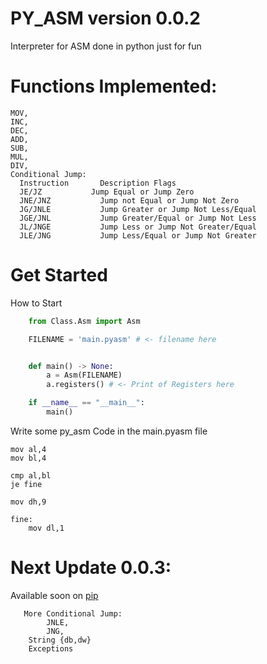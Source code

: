 # PY_ASM version 0.0.2
Interpreter for ASM done in python just for fun
# Functions Implemented:
    MOV,
    INC,
    DEC,
    ADD,
    SUB,
    MUL,
    DIV,
    Conditional Jump:
      Instruction	    Description	Flags
      JE/JZ	          Jump Equal or Jump Zero	
      JNE/JNZ	        Jump not Equal or Jump Not Zero	
      JG/JNLE	        Jump Greater or Jump Not Less/Equal	
      JGE/JNL	        Jump Greater/Equal or Jump Not Less	
      JL/JNGE	        Jump Less or Jump Not Greater/Equal
      JLE/JNG	        Jump Less/Equal or Jump Not Greater

# Get Started
  How to Start
```python   
    from Class.Asm import Asm

    FILENAME = 'main.pyasm' # <- filename here


    def main() -> None:
        a = Asm(FILENAME)
        a.registers() # <- Print of Registers here

    if __name__ == "__main__":
        main()
``` 
Write some py_asm Code in the main.pyasm file

```assembly
mov al,4
mov bl,4

cmp al,bl
je fine

mov dh,9

fine:
    mov dl,1
```
# Next Update 0.0.3:
Available soon on [pip](https://pip.pypa.io/en/stable/)  

```
   More Conditional Jump:
        JNLE,
        JNG,     
    String {db,dw}
    Exceptions
```
  
  
  
